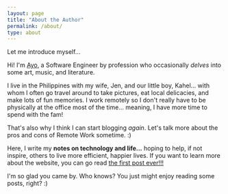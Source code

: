 ```yaml
---
layout: page
title: "About the Author"
permalink: /about/
type: about
---
```


Let me introduce myself...

Hi! I'm [Ayo](http://ayoayco.com), a Software Engineer by profession who occasionally *delves* into some art, music, and literature.

I live in the Philippines with my wife, Jen, and our little boy, Kahel... with whom I often go travel around to take pictures, eat local delicacies, and make lots of fun memories. I work remotely so I don't really have to be physically at the office most of the time... meaning, I have more time to spend with the fam!

That's also why I think I can start blogging *again*. Let's talk more about the pros and cons of Remote Work sometime. :)

Here, I write my **notes on technology and life...** hoping to help, if not inspire, others to live more efficient, happier lives. If you want to learn more about the website, you can go read [the first post ever!!!](/hello-world)

I'm so glad you came by. Who knows? You just might enjoy reading some posts, right? :)

